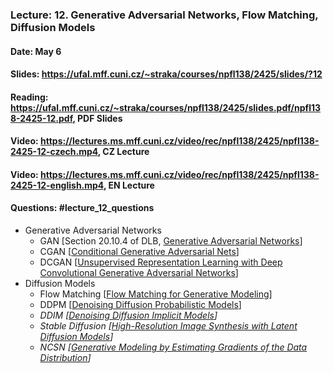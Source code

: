 ### Lecture: 12. Generative Adversarial Networks, Flow Matching, Diffusion Models
#### Date: May 6
#### Slides: https://ufal.mff.cuni.cz/~straka/courses/npfl138/2425/slides/?12
#### Reading: https://ufal.mff.cuni.cz/~straka/courses/npfl138/2425/slides.pdf/npfl138-2425-12.pdf, PDF Slides
#### Video: https://lectures.ms.mff.cuni.cz/video/rec/npfl138/2425/npfl138-2425-12-czech.mp4, CZ Lecture
#### Video: https://lectures.ms.mff.cuni.cz/video/rec/npfl138/2425/npfl138-2425-12-english.mp4, EN Lecture
#### Questions: #lecture_12_questions

- Generative Adversarial Networks
  - GAN [Section 20.10.4 of DLB, [Generative Adversarial Networks](https://arxiv.org/abs/1406.2661)]
  - CGAN [[Conditional Generative Adversarial Nets](https://arxiv.org/abs/1411.1784)]
  - DCGAN [[Unsupervised Representation Learning with Deep Convolutional Generative Adversarial Networks](https://arxiv.org/abs/1511.06434)]
- Diffusion Models
  - Flow Matching [[Flow Matching for Generative Modeling](https://arxiv.org/abs/2210.02747)]
  - DDPM [[Denoising Diffusion Probabilistic Models](https://arxiv.org/abs/2006.11239)]
  - _DDIM [[Denoising Diffusion Implicit Models](https://arxiv.org/abs/2010.02502)]_
  - _Stable Diffusion [[High-Resolution Image Synthesis with Latent Diffusion Models](https://arxiv.org/abs/2112.10752)]_
  - _NCSN [[Generative Modeling by Estimating Gradients of the Data Distribution](https://arxiv.org/abs/1907.05600)]_
